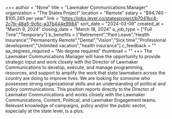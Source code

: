 +++
author = "None"
title = "Lawmaker Communications Manager"
organization = "The States Project"
location = "Remote"
salary = "$94,740 - $105,265 per year"
link = "https://jobs.lever.co/statesproject/b7041bc4-2c7b-48a5-9c6c-a37b444e9984"
sort_date = "2024-03-09"
created_at = "March 9, 2024"
closing_date = "March 18, 2024"
a_job_type = ["Full Time","Temporary"]
b_benefits = ["Retirement","Paid Leave","Health Insurance","Permanently Remote","Dental","Vision","Sick time","Professional development","Unlimited vacation","health insurance"]
c_feedback = ""
aa_degrees_required = "No degree required"
thumbnail = ""
+++
The Lawmaker Communications Manager will have the opportunity to provide strategic input and work closely with the Director of Lawmaker Communications to develop, execute, and manage programming, resources, and support to amplify the work that state lawmakers across the country are doing to improve lives. We are looking for someone who possesses strong organizational skills and an understanding of political and policy communications. This position reports directly to the Director of Lawmaker Communications and works closely with the Lawmaker Communications, Content, Political, and Lawmaker Engagement teams. Relevant knowledge of campaigns, policy and/or the public sector, especially at the state level, is a plus.
